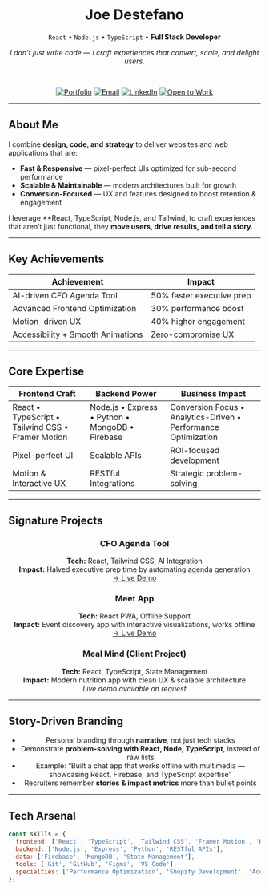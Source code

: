 <div align="center">

# Joe Destefano

`React` • `Node.js` • `TypeScript` • **Full Stack Developer**

<i>I don’t just write code — I craft experiences that convert, scale, and delight users.</i>

<br />

[![Portfolio](https://img.shields.io/badge/Portfolio-000?style=for-the-badge&logo=vercel&logoColor=white)](https://destefanojoewebdev.com)
[![Email](https://img.shields.io/badge/Email-1a73e8?style=for-the-badge&logo=gmail&logoColor=white)](mailto:destefanojoewebdev@gmail.com)
[![LinkedIn](https://img.shields.io/badge/LinkedIn-0a66c2?style=for-the-badge&logo=linkedin&logoColor=white)](https://www.linkedin.com/in/joeadestefano)
[![Open to Work](https://img.shields.io/badge/OPEN_TO_WORK-25D366?style=for-the-badge&logo=Handshake&logoColor=white)](#lets-connect)

</div>

---

## About Me

I combine **design, code, and strategy** to deliver websites and web applications that are:

- **Fast & Responsive** — pixel-perfect UIs optimized for sub-second performance  
- **Scalable & Maintainable** — modern architectures built for growth  
- **Conversion-Focused** — UX and features designed to boost retention & engagement  

I leverage **React, TypeScript, Node.js, and Tailwind, to craft experiences that aren’t just functional, they **move users, drive results, and tell a story**.

---

## Key Achievements

<div align="center">

| Achievement | Impact |
|------------|-------|
| AI-driven CFO Agenda Tool | 50% faster executive prep |
| Advanced Frontend Optimization | 30% performance boost |
| Motion-driven UX | 40% higher engagement |
| Accessibility + Smooth Animations | Zero-compromise UX |

</div>

---

## Core Expertise

<div align="center">

| Frontend Craft | Backend Power | Business Impact |
|----------------|---------------|----------------|
| React • TypeScript • Tailwind CSS • Framer Motion | Node.js • Express • Python • MongoDB • Firebase | Conversion Focus • Analytics-Driven • Performance Optimization |
| Pixel-perfect UI | Scalable APIs | ROI-focused development |
| Motion & Interactive UX | RESTful Integrations | Strategic problem-solving |

</div>

---

## Signature Projects

<div align="center">

### **CFO Agenda Tool**  
**Tech:** React, Tailwind CSS, AI Integration  
**Impact:** Halved executive prep time by automating agenda generation  
[→ Live Demo](https://offical-cfo-t0uz.onrender.com)  

### **Meet App**  
**Tech:** React PWA, Offline Support  
**Impact:** Event discovery app with interactive visualizations, works offline  
[→ Live Demo](https://jdestefano11.github.io/meet-app/)  

### **Meal Mind (Client Project)**  
**Tech:** React, TypeScript, State Management  
**Impact:** Modern nutrition app with clean UX & scalable architecture  
*Live demo available on request*  

</div>

---

## Story-Driven Branding

<div align="center">

- Personal branding through **narrative**, not just tech stacks  
- Demonstrate **problem-solving with React, Node, TypeScript**, instead of raw lists  
- Example: “Built a chat app that works offline with multimedia — showcasing React, Firebase, and TypeScript expertise”  
- Recruiters remember **stories & impact metrics** more than bullet points  

</div>

---

## Tech Arsenal

```js
const skills = {
  frontend: ['React', 'TypeScript', 'Tailwind CSS', 'Framer Motion', 'HTML5/CSS3'],
  backend: ['Node.js', 'Express', 'Python', 'RESTful APIs'],
  data: ['Firebase', 'MongoDB', 'State Management'],
  tools: ['Git', 'GitHub', 'Figma', 'VS Code'],
  specialties: ['Performance Optimization', 'Shopify Development', 'Accessible UX', 'Motion UX', 'SEO Optimization']
};

